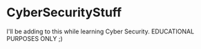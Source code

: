 # CyberSecurityStuff
I'll be adding to this while learning Cyber Security.
EDUCATIONAL PURPOSES ONLY 
;)

